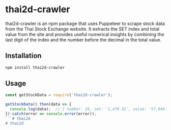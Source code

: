# thai2d-crawler
thai2d-crawler is an npm package that uses Puppeteer to scrape stock data from the Thai Stock Exchange website. It extracts the SET index and total value from the site and provides useful numerical insights by combining the last digit of the index and the number before the decimal in the total value.

## Installation
```bash
npm install thai2d-crawler
```

## Usage
```javascript
const getStockData = require('thai2d-crawler');

getStockData().then(data => {
  console.log(data);  // { number: 24, set: '1,470.32', value: '57,044.51' }
}).catch(error => console.error(error));
```# thai2d
# thai2d
